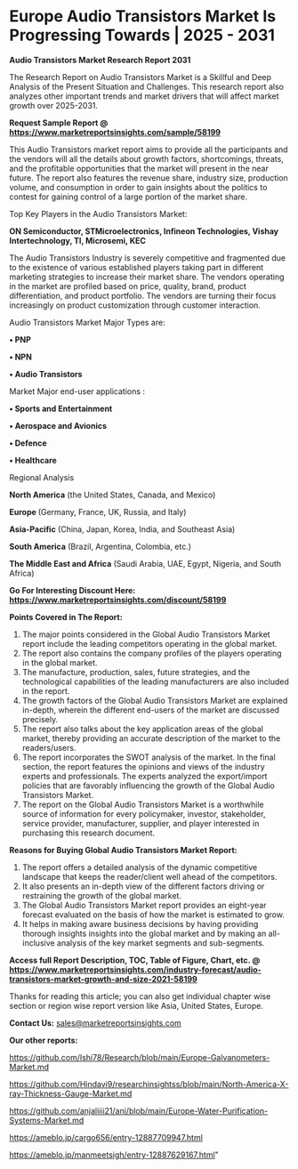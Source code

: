  # Europe Audio Transistors Market Is Progressing Towards | 2025 - 2031

<strong>Audio Transistors Market Research Report 2031</strong>

The Research Report on Audio Transistors Market is a Skillful and Deep Analysis of the Present Situation and Challenges. This research report also analyzes other important trends and market drivers that will affect market growth over 2025-2031.

<strong>Request Sample Report @ <a href=https://www.marketreportsinsights.com/sample/58199>https://www.marketreportsinsights.com/sample/58199</a></strong>

This Audio Transistors market report aims to provide all the participants and the vendors will all the details about growth factors, shortcomings, threats, and the profitable opportunities that the market will present in the near future. The report also features the revenue share, industry size, production volume, and consumption in order to gain insights about the politics to contest for gaining control of a large portion of the market share.

Top Key Players in the Audio Transistors Market:

<strong>ON Semiconductor, STMicroelectronics, Infineon Technologies, Vishay Intertechnology, TI, Microsemi, KEC</strong>

The Audio Transistors Industry is severely competitive and fragmented due to the existence of various established players taking part in different marketing strategies to increase their market share. The vendors operating in the market are profiled based on price, quality, brand, product differentiation, and product portfolio. The vendors are turning their focus increasingly on product customization through customer interaction.

Audio Transistors Market Major Types are:

<strong>• PNP

• NPN

• Audio Transistors</strong>

Market Major end-user applications :

<strong>• Sports and Entertainment

• Aerospace and Avionics

• Defence

• Healthcare</strong>

Regional Analysis

</u><strong><b>North America</b></strong> (the United States, Canada, and Mexico)

<strong><b>Europe </b></strong>(Germany, France, UK, Russia, and Italy)

<strong><b>Asia-Pacific</b></strong> (China, Japan, Korea, India, and Southeast Asia)

<strong><b>South America</b></strong> (Brazil, Argentina, Colombia, etc.)

<strong><b>The Middle East and Africa</b></strong> (Saudi Arabia, UAE, Egypt, Nigeria, and South Africa)

<strong>Go For Interesting Discount Here: <a href=https://www.marketreportsinsights.com/discount/58199>https://www.marketreportsinsights.com/discount/58199</a></strong>

<strong>Points Covered in The Report:</strong>
<ol>
  <li>The major points considered in the Global Audio Transistors Market report include the leading competitors operating in the global market.</li>
  <li>The report also contains the company profiles of the players operating in the global market.</li>
  <li>The manufacture, production, sales, future strategies, and the technological capabilities of the leading manufacturers are also included in the report.</li>
  <li>The growth factors of the Global Audio Transistors Market are explained in-depth, wherein the different end-users of the market are discussed precisely.</li>
  <li>The report also talks about the key application areas of the global market, thereby providing an accurate description of the market to the readers/users.</li>
  <li>The report incorporates the SWOT analysis of the market. In the final section, the report features the opinions and views of the industry experts and professionals. The experts analyzed the export/import policies that are favorably influencing the growth of the Global Audio Transistors Market.</li>
  <li>The report on the Global Audio Transistors Market is a worthwhile source of information for every policymaker, investor, stakeholder, service provider, manufacturer, supplier, and player interested in purchasing this research document.</li>
</ol>
<strong>Reasons for Buying Global Audio Transistors Market Report:</strong>

<ol>
  <li>The report offers a detailed analysis of the dynamic competitive landscape that keeps the reader/client well ahead of the competitors.</li>
  <li>It also presents an in-depth view of the different factors driving or restraining the growth of the global market.</li>
  <li>The Global Audio Transistors Market report provides an eight-year forecast evaluated on the basis of how the market is estimated to grow.</li>
  <li>It helps in making aware business decisions by having providing thorough insights insights into the global market and by making an all-inclusive analysis of the key market segments and sub-segments.</li>
</ol>
<strong>Access full Report Description, TOC, Table of Figure, Chart, etc. @ <a href=https://www.marketreportsinsights.com/industry-forecast/audio-transistors-market-growth-and-size-2021-58199>https://www.marketreportsinsights.com/industry-forecast/audio-transistors-market-growth-and-size-2021-58199</a></strong>


Thanks for reading this article; you can also get individual chapter wise section or region wise report version like Asia, United States, Europe.

<strong>Contact Us:</strong>
sales@marketreportsinsights.com

<strong>Our other reports:</strong>

<a href=https://github.com/Ishi78/Research/blob/main/Europe-Galvanometers-Market.md>https://github.com/Ishi78/Research/blob/main/Europe-Galvanometers-Market.md</a>

<a href=https://github.com/Hindavi9/researchinsightss/blob/main/North-America-X-ray-Thickness-Gauge-Market.md>https://github.com/Hindavi9/researchinsightss/blob/main/North-America-X-ray-Thickness-Gauge-Market.md</a>

<a href=https://github.com/anjaliiii21/ani/blob/main/Europe-Water-Purification-Systems-Market.md>https://github.com/anjaliiii21/ani/blob/main/Europe-Water-Purification-Systems-Market.md</a>

<a href=https://ameblo.jp/cargo656/entry-12887709947.html>https://ameblo.jp/cargo656/entry-12887709947.html</a>

<a href=https://ameblo.jp/manmeetsigh/entry-12887629167.html>https://ameblo.jp/manmeetsigh/entry-12887629167.html</a>"
